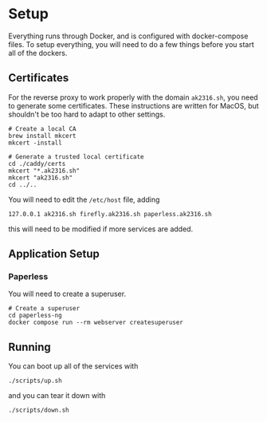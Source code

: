 # Setup

Everything runs through Docker, and is configured with docker-compose files.
To setup everything, you will need to do a few things before you start all of the dockers.

## Certificates

For the reverse proxy to work properly with the domain `ak2316.sh`, you need to generate some certificates.
These instructions are written for MacOS, but shouldn't be too hard to adapt to other settings.

```shell
# Create a local CA
brew install mkcert
mkcert -install

# Generate a trusted local certificate
cd ./caddy/certs
mkcert "*.ak2316.sh"
mkcert "ak2316.sh"
cd ../..
```

You will need to edit the `/etc/host` file, adding

```shell
127.0.0.1 ak2316.sh firefly.ak2316.sh paperless.ak2316.sh
```

this will need to be modified if more services are added.

## Application Setup

### Paperless

You will need to create a superuser.

```shell
# Create a superuser
cd paperless-ng
docker compose run --rm webserver createsuperuser
```

## Running

You can boot up all of the services with

```shell
./scripts/up.sh
```

and you can tear it down with

```shell
./scripts/down.sh
```

